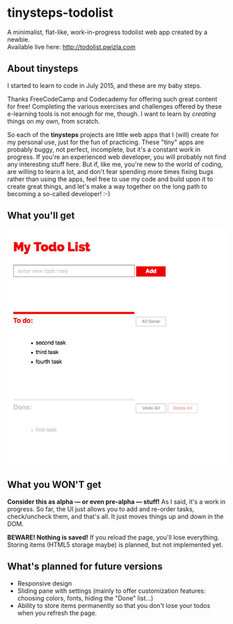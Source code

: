 # tinysteps-todolist
A minimalist, flat-like, work-in-progress todolist web app created by a newbie.    
Available live here: http://todolist.pwizla.com

## About tinysteps

I started to learn to code in July 2015, and these are my baby steps.

Thanks FreeCodeCamp and Codecademy for offering such great content for free! 
Completing the various exercises and challenges offered by these e-learning tools is not enough for me, though. I want to learn by _creating_ things on my own, from scratch.    

So each of the **tinysteps** projects are little web apps that I (will) create for my personal use, just for the fun of practicing. These "tiny" apps are probably buggy, not perfect, incomplete, but it's a constant work in progress. If you're an experienced web developer, you will probably not find any interesting stuff here. But if, like me, you're new to the world of coding, are willing to learn a lot, and don't fear spending more times fixing bugs rather than using the apps, feel free to use my code and build upon it to create great things, and let's make a way together on the long path to becoming a so-called developer! :-)

## What you'll get

![UI screenshot as of 2015, July 17th](https://github.com/pwizla/tinysteps-todolist/blob/master/resources/images/screenshots/UI-screenshot-2015_07_17-17_50.png)

## What you WON'T get

**Consider this as alpha — or even pre-alpha — stuff!**
As I said, it's a work in progress. So far, the UI just allows you to add and re-order tasks, check/uncheck them, and that's all. It just moves things up and down in the DOM. 

**BEWARE! Nothing is saved!** If you reload the page, you'll lose everything. Storing items (HTML5 storage maybe) is planned, but not implemented yet.

## What's planned for future versions

* Responsive design
* Sliding pane with settings (mainly to offer customization features: choosing colors, fonts, hiding the "Done" list…)
* Ability to store items permanently so that you don't lose your todos when you refresh the page.
